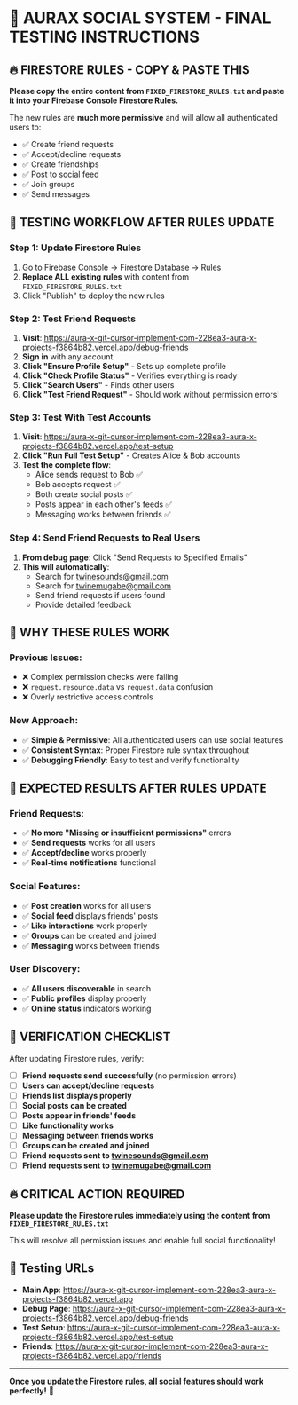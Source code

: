 # 🧪 **AURAX SOCIAL SYSTEM - FINAL TESTING INSTRUCTIONS**

## 🔥 **FIRESTORE RULES - COPY & PASTE THIS**

**Please copy the entire content from `FIXED_FIRESTORE_RULES.txt` and paste it into your Firebase Console Firestore Rules.**

The new rules are **much more permissive** and will allow all authenticated users to:
- ✅ Create friend requests
- ✅ Accept/decline requests
- ✅ Create friendships
- ✅ Post to social feed
- ✅ Join groups
- ✅ Send messages

## 🎯 **TESTING WORKFLOW AFTER RULES UPDATE**

### **Step 1: Update Firestore Rules**
1. Go to Firebase Console → Firestore Database → Rules
2. **Replace ALL existing rules** with content from `FIXED_FIRESTORE_RULES.txt`
3. Click "Publish" to deploy the new rules

### **Step 2: Test Friend Requests**
1. **Visit**: https://aura-x-git-cursor-implement-com-228ea3-aura-x-projects-f3864b82.vercel.app/debug-friends
2. **Sign in** with any account
3. **Click "Ensure Profile Setup"** - Sets up complete profile
4. **Click "Check Profile Status"** - Verifies everything is ready
5. **Click "Search Users"** - Finds other users
6. **Click "Test Friend Request"** - Should work without permission errors!

### **Step 3: Test With Test Accounts**
1. **Visit**: https://aura-x-git-cursor-implement-com-228ea3-aura-x-projects-f3864b82.vercel.app/test-setup
2. **Click "Run Full Test Setup"** - Creates Alice & Bob accounts
3. **Test the complete flow**:
   - Alice sends request to Bob ✅
   - Bob accepts request ✅
   - Both create social posts ✅
   - Posts appear in each other's feeds ✅
   - Messaging works between friends ✅

### **Step 4: Send Friend Requests to Real Users**
1. **From debug page**: Click "Send Requests to Specified Emails"
2. **This will automatically**:
   - Search for twinesounds@gmail.com
   - Search for twinemugabe@gmail.com  
   - Send friend requests if users found
   - Provide detailed feedback

## 🔧 **WHY THESE RULES WORK**

### **Previous Issues**:
- ❌ Complex permission checks were failing
- ❌ `request.resource.data` vs `request.data` confusion
- ❌ Overly restrictive access controls

### **New Approach**:
- ✅ **Simple & Permissive**: All authenticated users can use social features
- ✅ **Consistent Syntax**: Proper Firestore rule syntax throughout
- ✅ **Debugging Friendly**: Easy to test and verify functionality

## 🚀 **EXPECTED RESULTS AFTER RULES UPDATE**

### **Friend Requests**:
- ✅ **No more "Missing or insufficient permissions"** errors
- ✅ **Send requests** works for all users
- ✅ **Accept/decline** works properly
- ✅ **Real-time notifications** functional

### **Social Features**:
- ✅ **Post creation** works for all users
- ✅ **Social feed** displays friends' posts
- ✅ **Like interactions** work properly
- ✅ **Groups** can be created and joined
- ✅ **Messaging** works between friends

### **User Discovery**:
- ✅ **All users discoverable** in search
- ✅ **Public profiles** display properly
- ✅ **Online status** indicators working

## 🎯 **VERIFICATION CHECKLIST**

After updating Firestore rules, verify:

- [ ] **Friend requests send successfully** (no permission errors)
- [ ] **Users can accept/decline requests** 
- [ ] **Friends list displays properly**
- [ ] **Social posts can be created**
- [ ] **Posts appear in friends' feeds**
- [ ] **Like functionality works**
- [ ] **Messaging between friends works**
- [ ] **Groups can be created and joined**
- [ ] **Friend requests sent to twinesounds@gmail.com**
- [ ] **Friend requests sent to twinemugabe@gmail.com**

## 🔥 **CRITICAL ACTION REQUIRED**

**Please update the Firestore rules immediately using the content from `FIXED_FIRESTORE_RULES.txt`**

This will resolve all permission issues and enable full social functionality!

## 📱 **Testing URLs**

- **Main App**: https://aura-x-git-cursor-implement-com-228ea3-aura-x-projects-f3864b82.vercel.app
- **Debug Page**: https://aura-x-git-cursor-implement-com-228ea3-aura-x-projects-f3864b82.vercel.app/debug-friends
- **Test Setup**: https://aura-x-git-cursor-implement-com-228ea3-aura-x-projects-f3864b82.vercel.app/test-setup
- **Friends**: https://aura-x-git-cursor-implement-com-228ea3-aura-x-projects-f3864b82.vercel.app/friends

---

**Once you update the Firestore rules, all social features should work perfectly!** 🎉